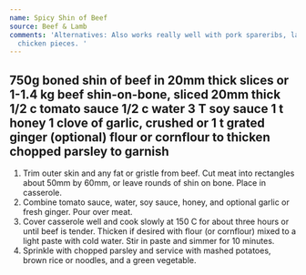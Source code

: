 ```yaml
---
name: Spicy Shin of Beef
source: Beef & Lamb
comments: 'Alternatives: Also works really well with pork spareribs, lamb or skinless
  chicken pieces. '
---
```

750g boned shin of beef in 20mm thick slices or 1-1.4 kg beef shin-on-bone, sliced 20mm thick
1/2 c tomato sauce
1/2 c water
3 T soy sauce
1 t honey
1 clove of garlic, crushed
or 1 t grated ginger (optional)
flour or cornflour to thicken
chopped parsley to garnish
---
1.  Trim outer skin and any fat or gristle from beef.  Cut meat into rectangles about 50mm by 60mm, or leave rounds of shin on bone.  Place in casserole.
2.  Combine tomato sauce, water, soy sauce, honey, and optional garlic or fresh ginger.  Pour over meat.
3.  Cover casserole well and cook slowly at 150 C for about three hours or until beef is tender.  Thicken if desired with flour (or cornflour) mixed to a light paste with cold water.  Stir in paste and simmer for 10 minutes.
4.  Sprinkle with chopped parsley and service with mashed potatoes, brown rice or noodles, and a green vegetable.

